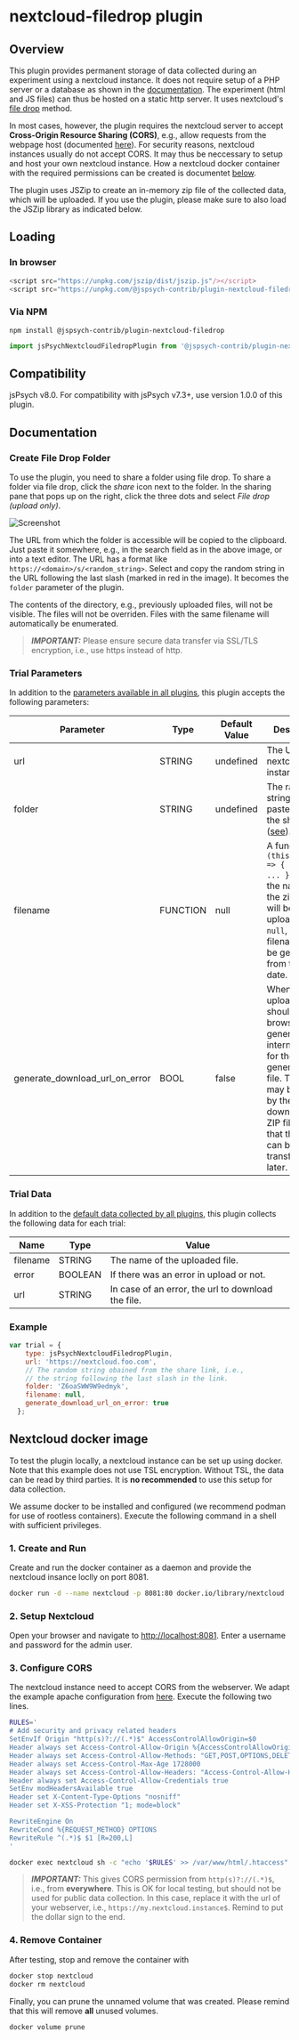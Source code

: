 # nextcloud-filedrop plugin

## Overview

This plugin provides permanent storage of data collected during an experiment using a nextcloud instance. 
It does not require setup of a PHP server or a database as shown in the [documentation]((https://www.jspsych.org/latest/overview/data/)).
The experiment (html and JS files) can thus be hosted on a static http server.
It uses nextcloud's [file drop](https://nextcloud.com/file-drop/) method.

In most cases, however, the plugin requires the nextcloud server to accept **Cross-Origin Resource Sharing (CORS)**, e.g., allow requests from the webpage host (documented [here](https://developer.mozilla.org/en-US/docs/Web/HTTP/CORS)). 
For security reasons, nextcloud instances usually do not accept CORS.
It may thus be neccessary to setup and host your own nextcloud instance.
How a nextcloud docker container with the required permissions can be created is documentet [below](#nextcloud-docker-image).

The plugin uses JSZip to create an in-memory zip file of the collected data, which will be uploaded.
If you use the plugin, please make sure to also load the JSZip library as indicated below.

## Loading

### In browser

```js
<script src="https://unpkg.com/jszip/dist/jszip.js"/></script>
<script src="https://unpkg.com/@jspsych-contrib/plugin-nextcloud-filedrop@2.0.0"/></script>
```

### Via NPM

```
npm install @jspsych-contrib/plugin-nextcloud-filedrop
```

```js
import jsPsychNextcloudFiledropPlugin from '@jspsych-contrib/plugin-nextcloud-filedrop';
```

## Compatibility

jsPsych v8.0. For compatibility with jsPsych v7.3+, use version 1.0.0 of this plugin.

## Documentation

### Create File Drop Folder

To use the plugin, you need to share a folder using file drop.
To share a folder via file drop, click the *share* icon next to the folder.
In the sharing pane that pops up on the right, click the three dots and select *File drop (upload only)*.

![Screenshot](doc/share_folder_file_drop.jpg)

The URL from which the folder is accessible will be copied to the clipboard.
Just paste it somewhere, e.g., in the search field as in the above image, or into a text editor. 
The URL has a format like `https://<domain>/s/<random_string>`.
Select and copy the random string in the URL following the last slash (marked in red in the image).
It becomes the `folder` parameter of the plugin.

The contents of the directory, e.g., previously uploaded files, will not be visible.
The files will not be overriden. 
Files with the same filename will automatically be enumerated.

> **_IMPORTANT:_** Please ensure secure data transfer via SSL/TLS encryption, i.e., use https instead of http. 

### Trial Parameters

In addition to the [parameters available in all plugins](https://www.jspsych.org/latest/overview/plugins/#parameters-available-in-all-plugins), this plugin accepts the following parameters:

Parameter | Type | Default Value | Description
----------|------|---------------|------------
url | STRING | undefined | The URL of the nextcloud instance.
folder | STRING | undefined | The random string copy-pasted from the share link ([see](#create-file-drop-folder)).
filename | FUNCTION | null | A function `(this.jsPsych) => { return ... }` returning the name of the zip file that will be uploaded. If `null`, the filename will be generated from the actual date.
generate_download_url_on_error | BOOL | false | When the upload failed, should the browser generate an internal URL for the generated ZIP file. This URL may be used by the user for download the ZIP file such that the data can be transferred later.

### Trial Data

In addition to the [default data collected by all plugins](https://www.jspsych.org/latest/overview/plugins/#data-collected-by-all-plugins), this plugin collects the following data for each trial:

| Name             | Type        | Value                                    |
| ---------------- | ----------- | ---------------------------------------- |
| filename         | STRING      | The name of the uploaded file.           |
| error            | BOOLEAN     | If there was an error in upload or not.  |
| url              | STRING      | In case of an error, the url to download the file. |

### Example
```js
var trial = {
    type: jsPsychNextcloudFiledropPlugin,
    url: 'https://nextcloud.foo.com',
    // The random string obained from the share link, i.e.,
    // the string following the last slash in the link.
    folder: 'Z6oaSWW9W9edmyk',
    filename: null,
    generate_download_url_on_error: true
  };
```

## Nextcloud docker image

To test the plugin locally, a nextcloud instance can be set up using docker.
Note that this example does not use TSL encryption.
Without TSL, the data can be read by third parties. 
It is **no recommended** to use this setup for data collection.

We assume docker to be installed and configured (we recommend podman for use of rootless containers).
Execute the following command in a shell with sufficient privileges.

### 1. Create and Run
Create and run the docker container as a daemon and provide the nextcloud insance loclly on port 8081.

``` sh
docker run -d --name nextcloud -p 8081:80 docker.io/library/nextcloud
```

### 2. Setup Nextcloud

Open your browser and navigate to [http://localhost:8081](http://localhost:8081).
Enter a username and password for the admin user.

### 3. Configure CORS

The nextcloud instance need to accept CORS from the webserver.
We adapt the example apache configuration from [here](https://github.com/perry-mitchell/webdav-client/issues/116#issuecomment-496032465).
Execute the following two lines.

```sh
RULES='
# Add security and privacy related headers 
SetEnvIf Origin "http(s)?://(.*)$" AccessControlAllowOrigin=$0 
Header always set Access-Control-Allow-Origin %{AccessControlAllowOrigin}e env=AccessControlAllowOrigin 
Header always set Access-Control-Allow-Methods: "GET,POST,OPTIONS,DELETE,PUT,PROPFIND" 
Header always set Access-Control-Max-Age 1728000 
Header always set Access-Control-Allow-Headers: "Access-Control-Allow-Headers, Origin, Accept, X-Requested-With, Content-Type, Access-Control-Request-Method, Access-Control-Request-Headers, Authorization, X-CSRF-Token, Depth, OCS-AP$" 
Header always set Access-Control-Allow-Credentials true 
SetEnv modHeadersAvailable true 
Header set X-Content-Type-Options "nosniff" 
Header set X-XSS-Protection "1; mode=block" 

RewriteEngine On 
RewriteCond %{REQUEST_METHOD} OPTIONS 
RewriteRule ^(.*)$ $1 [R=200,L]
'
```

```sh
docker exec nextcloud sh -c "echo '$RULES' >> /var/www/html/.htaccess"
```

> **_IMPORTANT:_** This gives CORS permission from `http(s)?://(.*)$`, i.e., from **everywhere**. 
> This is OK for local testing, but should not be used for public data collection.
> In this case, replace it with the url of your webserver, i.e., `https://my.nextcloud.instance$`.
> Remind to put the dollar sign to the end.

### 4. Remove Container

After testing, stop and remove the container with

```sh
docker stop nextcloud
docker rm nextcloud
```

Finally, you can prune the unnamed volume that was created. 
Please remind that this will remove **all** unused volumes.
```sh
docker volume prune
```
